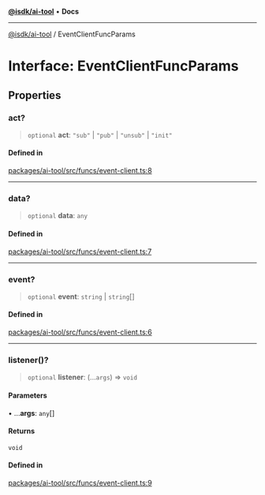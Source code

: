 [**@isdk/ai-tool**](../README.md) • **Docs**

***

[@isdk/ai-tool](../globals.md) / EventClientFuncParams

# Interface: EventClientFuncParams

## Properties

### act?

> `optional` **act**: `"sub"` \| `"pub"` \| `"unsub"` \| `"init"`

#### Defined in

[packages/ai-tool/src/funcs/event-client.ts:8](https://github.com/isdk/ai-tool.js/blob/37ada542a786fbbc770f2d61beb564f6e603941d/src/funcs/event-client.ts#L8)

***

### data?

> `optional` **data**: `any`

#### Defined in

[packages/ai-tool/src/funcs/event-client.ts:7](https://github.com/isdk/ai-tool.js/blob/37ada542a786fbbc770f2d61beb564f6e603941d/src/funcs/event-client.ts#L7)

***

### event?

> `optional` **event**: `string` \| `string`[]

#### Defined in

[packages/ai-tool/src/funcs/event-client.ts:6](https://github.com/isdk/ai-tool.js/blob/37ada542a786fbbc770f2d61beb564f6e603941d/src/funcs/event-client.ts#L6)

***

### listener()?

> `optional` **listener**: (...`args`) => `void`

#### Parameters

• ...**args**: `any`[]

#### Returns

`void`

#### Defined in

[packages/ai-tool/src/funcs/event-client.ts:9](https://github.com/isdk/ai-tool.js/blob/37ada542a786fbbc770f2d61beb564f6e603941d/src/funcs/event-client.ts#L9)
